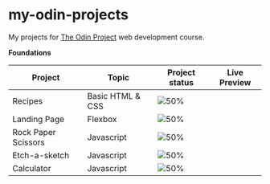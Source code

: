 # my-odin-projects
My projects for [The Odin Project](www.theodinproject.com) web development course.

**Foundations**

|Project                  |Topic                               |Project status                       |   Live Preview                               
|-------------------------|------------------------------------|-------------------------------------|----------------------------------------------
|Recipes                  | Basic HTML & CSS                   | ![50%](https://progress-bar.dev/30) |            
|Landing Page             | Flexbox                            | ![50%](https://progress-bar.dev/0)  | 
|Rock Paper Scissors      | Javascript                         | ![50%](https://progress-bar.dev/0)  |
|Etch-a-sketch            | Javascript                         | ![50%](https://progress-bar.dev/0)  |
|Calculator               | Javascript                         | ![50%](https://progress-bar.dev/0)  |
